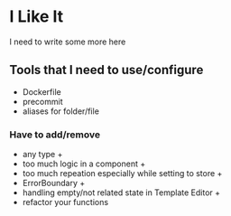 # I Like It

I need to write some more here

## Tools that I need to use/configure

- Dockerfile
- precommit
- aliases for folder/file

### Have to add/remove

- any type +
- too much logic in a component +
- too much repeation especially while setting to store +
- ErrorBoundary +
- handling empty/not related state in Template Editor +
- refactor your functions
